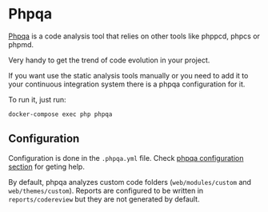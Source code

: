 # Phpqa

[Phpqa](https://github.com/EdgedesignCZ/phpqa)  is a code analysis tool that relies on other tools like phppcd, phpcs or phpmd.

Very handy to get the trend of code evolution in your project.

If you want use the static analysis tools manually or you need to add it to your continuous integration system there is a phpqa configuration for it.

To run it, just run:

```
docker-compose exec php phpqa
```

## Configuration

Configuration is done in the `.phpqa.yml` file. Check [phpqa configuration section](https://github.com/EdgedesignCZ/phpqa#advanced-configuration---phpqayml) for geting help.

By default, phpqa analyzes custom code folders (`web/modules/custom` and `web/themes/custom`). Reports are configured to be written in `reports/codereview` but they are not generated by default.


